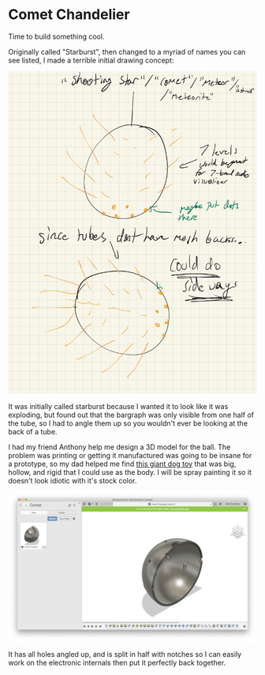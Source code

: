 # Comet Chandelier

Time to build something cool.

Originally called "Starburst", then changed to a myriad of names you can see listed, I made a terrible initial drawing concept:

![concept](../media/initialConcept.jpg)

It was initially called starburst because I wanted it to look like it was exploding, but found out that the bargraph was only visible from one half of the tube, so I had to angle them up so you wouldn't ever be looking at the back of a tube.

I had my friend Anthony help me design a 3D model for the ball. The problem was printing or getting it manufactured was going to be insane for a prototype, so my dad helped me find [this giant dog toy](https://www.indestructibledog.com/products/dogify-indestructible-ball?variant=249773542) that was big, hollow, and rigid that I could use as the body. I will be spray painting it so it doesn't look idiotic with it's stock color.

![Ball 3D model](../media/3dmodel.png)

It has all holes angled up, and is split in half with notches so I can easily work on the electronic internals then put it perfectly back together.
